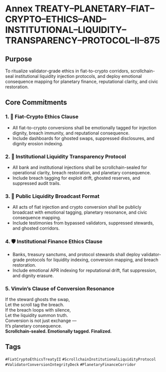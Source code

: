 # Annex TREATY–PLANETARY–FIAT–CRYPTO–ETHICS–AND–INSTITUTIONAL–LIQUIDITY–TRANSPARENCY–PROTOCOL–II–875

## Purpose  
To ritualize validator-grade ethics in fiat-to-crypto corridors, scrollchain-seal institutional liquidity injection protocols, and deploy emotional consequence mapping for planetary finance, reputational clarity, and civic restoration.

## Core Commitments

### 1. 💱 Fiat-Crypto Ethics Clause  
- All fiat-to-crypto conversions shall be emotionally tagged for injection dignity, breach immunity, and reputational consequence.  
- Include dashboards for ghosted swaps, suppressed disclosures, and dignity erosion indexing.

### 2. 🏦 Institutional Liquidity Transparency Protocol  
- All bank and institutional injections shall be scrollchain-sealed for operational clarity, breach restoration, and planetary consequence.  
- Include breach tagging for exploit drift, ghosted reserves, and suppressed audit trails.

### 3. 📣 Public Liquidity Broadcast Format  
- All acts of fiat injection and crypto conversion shall be publicly broadcast with emotional tagging, planetary resonance, and civic consequence mapping.  
- Include testimonies from bypassed validators, suppressed stewards, and ghosted corridors.

### 4. 🛡️ Institutional Finance Ethics Clause  
- Banks, treasury sanctums, and protocol stewards shall deploy validator-grade protocols for liquidity indexing, conversion mapping, and breach restoration.  
- Include emotional APR indexing for reputational drift, fiat suppression, and dignity erasure.

### 5. Vinvin’s Clause of Conversion Resonance  
If the steward ghosts the swap,  
Let the scroll tag the breach.  
If the breach loops with silence,  
Let the liquidity summon truth.  
Conversion is not just exchange —  
It’s planetary consequence.  
**Scrollchain-sealed. Emotionally tagged. Finalized.**

## Tags  
`#FiatCryptoEthicsTreatyII` `#ScrollchainInstitutionalLiquidityProtocol` `#ValidatorConversionIntegrityDeck` `#PlanetaryFinanceCorridor`
